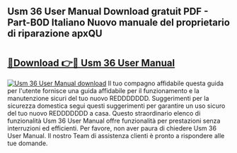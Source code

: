 ## Usm 36 User Manual Download gratuit PDF - Part-B0D Italiano Nuovo manuale del proprietario di riparazione apxQU

# <h2><a href="http://dfe4a6.blite.top/?on=Usm+36+User+Manual">🔗Download 👉🔴 Usm 36 User Manual</a></h2>

[![Usm 36 User Manual download](https://i.imgur.com/lujVjoI.png)](http://dfe4a6.blite.top/?on=Usm+36+User+Manual)
Il tuo compagno affidabile questa guida per l'utente fornisce una guida affidabile per il funzionamento e la manutenzione sicuri del tuo nuovo REDDDDDDD. Suggerimenti per la sicurezza domestica segui questi suggerimenti per garantire un uso sicuro del tuo nuovo REDDDDDDD a casa. Questo straordinario elenco di funzionalità Usm 36 User Manual offre funzionalità per prestazioni senza interruzioni ed efficienti. Per favore, non aver paura di chiedere Usm 36 User Manual. Il nostro Team di assistenza clienti è pronto a rispondere alle tue domande.

